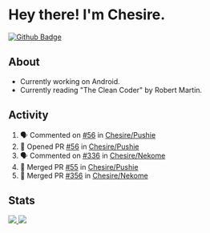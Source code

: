 # Hey there! I'm Chesire.

[![Github Badge](https://img.shields.io/badge/-Github-000?style=flat-square&logo=Github&logoColor=white&link=https://github.com/chesire)](https://github.com/chesire)

## About
<!-- Uses https://github.com/Chesire/natemoo-re -->
* Currently working on Android.
* Currently reading "The Clean Coder" by Robert Martin.
<!--
* Currently listening to: 
<a href="https://natemoo-re-iirbxe7wf.vercel.app/now-playing?open">
    <img src="https://natemoo-re-iirbxe7wf.vercel.app/now-playing" width="256" height="64" alt="Now Playing">
</a>  
-->

## Activity
<!-- Uses https://github.com/jamesgeorge007/github-activity-readme -->
<!--START_SECTION:activity-->
1. 🗣 Commented on [#56](https://github.com/Chesire/Pushie/issues/56) in [Chesire/Pushie](https://github.com/Chesire/Pushie)
2. 💪 Opened PR [#56](https://github.com/Chesire/Pushie/pull/56) in [Chesire/Pushie](https://github.com/Chesire/Pushie)
3. 🗣 Commented on [#336](https://github.com/Chesire/Nekome/issues/336) in [Chesire/Nekome](https://github.com/Chesire/Nekome)
4. 🎉 Merged PR [#55](https://github.com/Chesire/Pushie/pull/55) in [Chesire/Pushie](https://github.com/Chesire/Pushie)
5. 🎉 Merged PR [#356](https://github.com/Chesire/Nekome/pull/356) in [Chesire/Nekome](https://github.com/Chesire/Nekome)
<!--END_SECTION:activity-->

## Stats
<a href="https://github-readme-stats.vercel.app/api/top-langs/?username=chesire&theme=tokyonight">
    <img src="https://github-readme-stats.vercel.app/api/top-langs/?username=chesire&layout=compact&theme=tokyonight" >
</a>
<a href="https://github-readme-stats.vercel.app/api?username=chesire&show_icons=true&theme=tokyonight">
    <img src="https://github-readme-stats.vercel.app/api?username=chesire&show_icons=true&theme=tokyonight" >
</a>  

